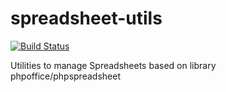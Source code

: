 # spreadsheet-utils
[![Build Status](https://travis-ci.org/nabu-3/spreadsheet-utils.svg?branch=master)](https://travis-ci.org/nabu-3/spreadsheet-utils)

Utilities to manage Spreadsheets based on library phpoffice/phpspreadsheet

